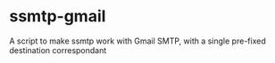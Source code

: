 # ssmtp-gmail
A script to make ssmtp work with Gmail SMTP, with a single pre-fixed destination correspondant
